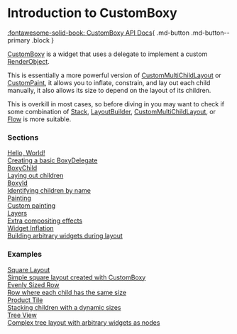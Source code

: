 # Introduction to CustomBoxy

[:fontawesome-solid-book: CustomBoxy API Docs](https://pub.dev/documentation/boxy/latest/boxy/CustomBoxy-class.html){ .md-button .md-button--primary .block }

[CustomBoxy](https://pub.dev/documentation/boxy/latest/boxy/CustomBoxy-class.html) is a widget that uses a delegate to implement a custom [RenderObject](https://api.flutter.dev/flutter/rendering/RenderObject-class.html).

This is essentially a more powerful version of [CustomMultiChildLayout](https://api.flutter.dev/flutter/widgets/CustomMultiChildLayout-class.html) or [CustomPaint](https://api.flutter.dev/flutter/widgets/CustomPaint-class.html), it allows you to inflate, constrain, and lay out each child manually, it also allows its size to depend on the layout of its children.

This is overkill in most cases, so before diving in you may want to check if some combination of [Stack](https://api.flutter.dev/flutter/widgets/Stack-class.html), [LayoutBuilder](https://api.flutter.dev/flutter/widgets/LayoutBuilder-class.html), [CustomMultiChildLayout](https://api.flutter.dev/flutter/widgets/CustomMultiChildLayout-class.html), or [Flow](https://api.flutter.dev/flutter/widgets/Flow-class.html) is more suitable.

### Sections

<div class="boxy-content-card">
<a href="/custom-boxy/hello-world/">
Hello, World!
<div class="description">Creating a basic BoxyDelegate</div>
</a></div>

<div class="boxy-content-card">
<a href="/custom-boxy/boxy-child/">
BoxyChild
<div class="description">Laying out children</div>
</a></div>

<div class="boxy-content-card">
<a href="/custom-boxy/boxy-id/">
BoxyId
<div class="description">Identifying children by name</div>
</a></div>

<div class="boxy-content-card">
<a href="/custom-boxy/painting/">
Painting
<div class="description">Custom painting</div>
</a></div>

<div class="boxy-content-card">
<a href="/custom-boxy/layers/">
Layers
<div class="description">Extra compositing effects</div>
</a></div>

<div class="boxy-content-card">
<a href="/custom-boxy/widget-inflation/">
Widget Inflation
<div class="description">Building arbitrary widgets during layout</div>
</a></div>

### Examples

<div class="boxy-content-card" style="background-image: url('/custom-boxy/examples/image%20%281%29%20%281%29%20%281%29.png')">
<a href="/custom-boxy/examples/square-layout/">
Square Layout
<div class="description">Simple square layout created with CustomBoxy</div>
</a></div>

<div class="boxy-content-card" style="background-image: url('/custom-boxy/examples/ftest_2ETeGIqwH8.png')">
<a href="/custom-boxy/examples/evenly-sized-row/">
Evenly Sized Row
<div class="description">Row where each child has the same size</div>
</a></div>

<div class="boxy-content-card" style="background-image: url('/custom-boxy/examples/ftest_MyQB0wRzDZ.png')">
<a href="/custom-boxy/examples/product-tile/">
Product Tile
<div class="description">Stacking children with a dynamic sizes</div>
</a></div>

<div class="boxy-content-card" style="background-image: url('/custom-boxy/examples/simplified_tree_view.png')">
<a href="/custom-boxy/examples/tree-view/">
Tree View
<div class="description">Complex tree layout with arbitrary widgets as nodes</div>
</a></div>
